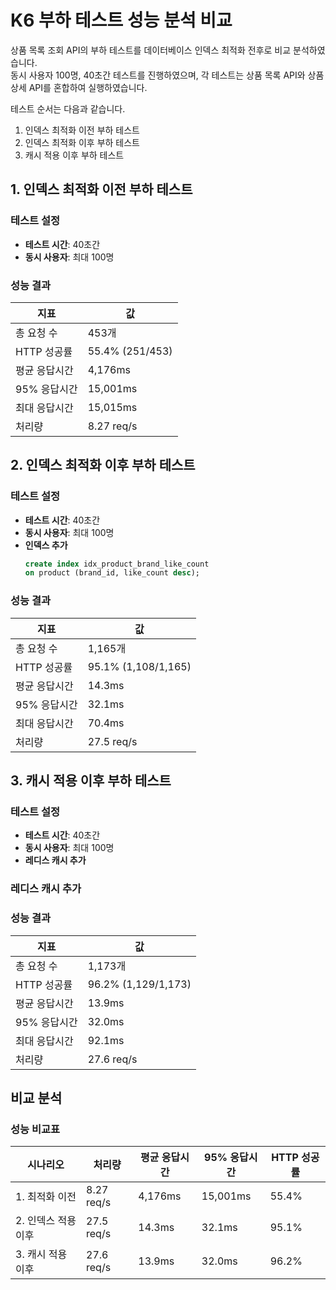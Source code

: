# K6 부하 테스트 성능 분석 비교

상품 목록 조회 API의 부하 테스트를 데이터베이스 인덱스 최적화 전후로 비교 분석하였습니다. <br>
동시 사용자 100명, 40초간 테스트를 진행하였으며, 각 테스트는 상품 목록 API와 상품 상세 API를 혼합하여 실행하였습니다. <br>

테스트 순서는 다음과 같습니다.

1. 인덱스 최적화 이전 부하 테스트
2. 인덱스 최적화 이후 부하 테스트
3. 캐시 적용 이후 부하 테스트

## 1. 인덱스 최적화 이전 부하 테스트

### 테스트 설정

- **테스트 시간**: 40초간
- **동시 사용자**: 최대 100명

### 성능 결과

| 지표       | 값               |
|----------|-----------------|
| 총 요청 수   | 453개            |
| HTTP 성공률 | 55.4% (251/453) |
| 평균 응답시간  | 4,176ms         |
| 95% 응답시간 | 15,001ms        |
| 최대 응답시간  | 15,015ms        |
| 처리량      | 8.27 req/s      |

## 2. 인덱스 최적화 이후 부하 테스트

### 테스트 설정

- **테스트 시간**: 40초간
- **동시 사용자**: 최대 100명
- **인덱스 추가**
    ```sql
    create index idx_product_brand_like_count
    on product (brand_id, like_count desc);
    ```

### 성능 결과

| 지표       | 값                   |
|----------|---------------------|
| 총 요청 수   | 1,165개              |
| HTTP 성공률 | 95.1% (1,108/1,165) |
| 평균 응답시간  | 14.3ms              |
| 95% 응답시간 | 32.1ms              |
| 최대 응답시간  | 70.4ms              |
| 처리량      | 27.5 req/s          |

## 3. 캐시 적용 이후 부하 테스트

### 테스트 설정

- **테스트 시간**: 40초간
- **동시 사용자**: 최대 100명
- **레디스 캐시 추가**

### 레디스 캐시 추가

### 성능 결과

| 지표       | 값                   |
|----------|---------------------|
| 총 요청 수   | 1,173개              |
| HTTP 성공률 | 96.2% (1,129/1,173) |
| 평균 응답시간  | 13.9ms              |
| 95% 응답시간 | 32.0ms              |
| 최대 응답시간  | 92.1ms              |
| 처리량      | 27.6 req/s          |

## 비교 분석

### 성능 비교표

| 시나리오         | 처리량        | 평균 응답시간 | 95% 응답시간 | HTTP 성공률 |
|--------------|------------|---------|----------|----------|
| 1. 최적화 이전    | 8.27 req/s | 4,176ms | 15,001ms | 55.4%    |
| 2. 인덱스 적용 이후 | 27.5 req/s | 14.3ms  | 32.1ms   | 95.1%    |
| 3. 캐시 적용 이후  | 27.6 req/s | 13.9ms  | 32.0ms   | 96.2%    |

